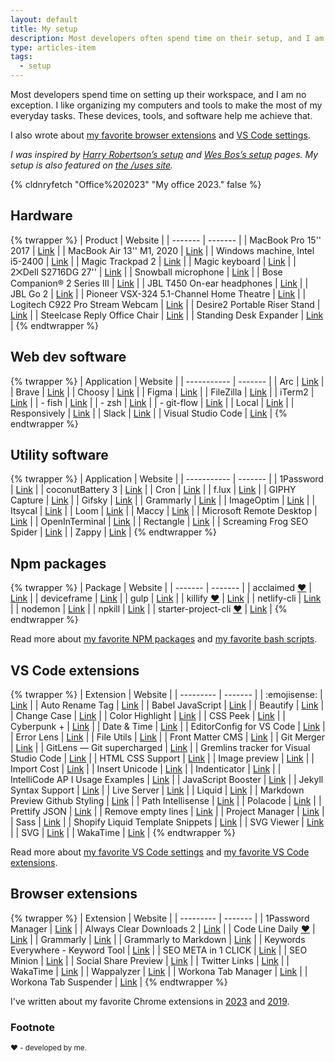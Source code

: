 ```yaml
---
layout: default
title: My setup
description: Most developers often spend time on their setup, and I am no exception. These devices, tools, and software help me achieve that.
type: articles-item
tags:
  - setup
---
```


Most developers spend time on setting up their workspace, and I am no exception. I like organizing my computers and tools to make the most of my everyday tasks. These devices, tools, and software help me achieve that.

I also wrote about [my favorite browser extensions](/articles/my-favorite-chrome-extensions-for-web-development-mostly/) and [VS Code settings](/articles/my-favorite-vs-code-settings/).

_I was inspired by [Harry Robertson’s setup](https://csswizardry.com/uses/) and [Wes Bos’s setup](https://wesbos.com/uses/) pages. My setup is also featured on [the /uses site](http://uses.tech/)._

{% cldnryfetch "Office%202023" "My office 2023." false %}

## Hardware

{% twrapper %}
| Product | Website |
| ------- | ------- |
| MacBook Pro 15'' 2017 | [Link](https://support.apple.com/en-us/111947) |
| MacBook Air 13'' M1, 2020 | [Link](https://support.apple.com/en-us/111883) |
| Windows machine, Intel i5-2400 | [Link](https://www.intel.com/content/www/us/en/products/sku/52207/intel-core-i52400-processor-6m-cache-up-to-3-40-ghz/specifications.html) |
| Magic Trackpad 2 | [Link](https://www.apple.com/shop/product/MXK93AM/A/magic-trackpad-usb%E2%80%91c-white-multi-touch-surface) |
| Magic keyboard | [Link](https://www.apple.com/shop/product/MXCK3LL/A/magic-keyboard-with-touch-id-for-mac-models-with-apple-silicon-usb-c-us-english) |
| 2⨉Dell S2716DG 27'' | [Link](https://deals.dell.com/en-us/productdetail/g6b1) |
| Snowball microphone | [Link](https://www.bluedesigns.com/products/snowball/) |
| Bose Companion® 2 Series III | [Link](https://www.bose.com/en_us/products/speakers/computer_speakers/companion-2-series-iii-multimedia-speaker-system.html) |
| JBL T450 On-ear headphones | [Link](https://eu.jbl.com/JBL+T450BT.html) |
| JBL Go 2 | [Link](https://eu.jbl.com/JBL+GO+2.html) |
| Pioneer VSX-324 5.1-Channel Home Theatre | [Link](https://intl.pioneer-audiovisual.com/products/home_theater_system/htp-072/index.php) |
| Logitech C922 Pro Stream Webcam | [Link](https://www.logitech.com/en-us/products/webcams/c922-pro-stream-webcam.960-001087.html) |
| Desire2 Portable Riser Stand | [Link](https://desire2.co.uk/product/WTT-AS02SI) |
| Steelcase Reply Office Chair | [Link](https://www.steelcase.com/products/office-chairs/reply/) |
| Standing Desk Expander | [Link](https://webshop.schachermayer.com/cat/hr-HR/product/podizno-postolje-stola-expander-elektricno-podesavanje-vis-680-1180mm-ral9006/103327003) |
{% endtwrapper %}

## Web dev software

{% twrapper %}
| Application | Website |
| ----------- | ------- |
| Arc | [Link](https://arc.net/) |
| Brave | [Link](https://brave.com/) |
| Choosy | [Link](https://www.choosyosx.com/) |
| Figma | [Link](https://www.figma.com/) |
| FileZilla | [Link](https://filezilla-project.org/) |
| iTerm2 | [Link](https://www.iterm2.com/index.html) |
| - fish | [Link](https://fishshell.com/) |
| - zsh | [Link](https://ohmyz.sh/) |
| - git-flow | [Link](https://github.com/nvie/gitflow) |
| Local | [Link](https://localwp.com/) |
| Responsively | [Link](https://responsively.app/) |
| Slack | [Link](https://slack.com/) |
| Visual Studio Code | [Link](https://code.visualstudio.com/) |
{% endtwrapper %}

## Utility software

{% twrapper %}
| Application | Website |
| ----------- | ------- |
| 1Password | [Link](https://1password.com/) |
| coconutBattery 3 | [Link](https://www.coconut-flavour.com/coconutbattery/) |
| Cron | [Link](https://cron.com/) |
| f.lux | [Link](https://justgetflux.com/) |
| GIPHY Capture | [Link](https://giphy.com/apps/giphycapture) |
| Gifsky | [Link](https://gif.ski/) |
| Grammarly | [Link](https://www.grammarly.com/) |
| ImageOptim | [Link](https://imageoptim.com/mac) |
| Itsycal | [Link](https://www.mowglii.com/itsycal/) |
| Loom | [Link](https://www.loom.com/my-videos) |
| Maccy | [Link](https://maccy.app/) |
| Microsoft Remote Desktop | [Link](https://apps.apple.com/us/app/microsoft-remote-desktop/id1295203466?mt=12) |
| OpenInTerminal | [Link](https://github.com/Ji4n1ng/OpenInTerminal) |
| Rectangle | [Link](https://rectangleapp.com/) |
| Screaming Frog SEO Spider | [Link](https://www.screamingfrog.co.uk/seo-spider/) |
| Zappy | [Link](https://zapier.com/zappy) |
{% endtwrapper %}

## Npm packages

{% twrapper %}
| Package | Website |
| ------- | ------- |
| acclaimed [♥️](#footnote) | [Link](https://www.npmjs.com/package/acclaimed) |
| deviceframe | [Link](https://www.npmjs.com/package/deviceframe) |
| gulp | [Link](https://www.npmjs.com/package/gulp) |
| killify [♥️](#footnote) | [Link](https://www.npmjs.com/package/killify) |
| netlify-cli | [Link](https://www.npmjs.com/package/netlify-cli) |
| nodemon | [Link](https://www.npmjs.com/package/nodemon) |
| npkill | [Link](https://www.npmjs.com/package/npkill) |
| starter-project-cli [♥️](#footnote) | [Link](https://www.npmjs.com/package/starter-project-cli) |
{% endtwrapper %}

Read more about [my favorite NPM packages](/articles/my-favorite-npm-packages/) and [my favorite bash scripts](/articles/my-favorite-bash-shortcuts/).

## VS Code extensions

{% twrapper %}
| Extension | Website |
| --------- | ------- |
| :emojisense: | [Link](https://marketplace.visualstudio.com/items?itemName=bierner.emojisense) |
| Auto Rename Tag | [Link](https://marketplace.visualstudio.com/items?itemName=formulahendry.auto-rename-tag) |
| Babel JavaScript | [Link](https://marketplace.visualstudio.com/items?itemName=mgmcdermott.vscode-language-babel) |
| Beautify | [Link](https://marketplace.visualstudio.com/items?itemName=hookyqr.beautify) |
| Change Case | [Link](https://marketplace.visualstudio.com/items?itemName=wmaurer.change-case) |
| Color Highlight | [Link](https://marketplace.visualstudio.com/items?itemName=naumovs.color-highlight) |
| CSS Peek | [Link](https://marketplace.visualstudio.com/items?itemName=pranaygp.vscode-css-peek) |
| Cyberpunk + | [Link](https://marketplace.visualstudio.com/items?itemName=jbelford.cyberpunk-plus) |
| Date & Time | [Link](https://marketplace.visualstudio.com/items?itemName=rid9.datetime) |
| EditorConfig for VS Code | [Link](https://marketplace.visualstudio.com/items?itemName=editorconfig.editorconfig) |
| Error Lens | [Link](https://marketplace.visualstudio.com/items?itemName=usernamehw.errorlens) |
| File Utils | [Link](https://marketplace.visualstudio.com/items?itemName=sleistner.vscode-fileutils) |
| Front Matter CMS | [Link](https://marketplace.visualstudio.com/items?itemName=eliostruyf.vscode-front-matter) |
| Git Merger | [Link](https://marketplace.visualstudio.com/items?itemName=shaharkazaz.git-merger) |
| GitLens — Git supercharged | [Link](https://marketplace.visualstudio.com/items?itemName=eamodio.gitlens) |
| Gremlins tracker for Visual Studio Code | [Link](https://marketplace.visualstudio.com/items?itemName=nhoizey.gremlins) |
| HTML CSS Support | [Link](https://marketplace.visualstudio.com/items?itemName=ecmel.vscode-html-css) |
| Image preview | [Link](https://marketplace.visualstudio.com/items?itemName=kisstkondoros.vscode-gutter-preview) |
| Import Cost | [Link](https://marketplace.visualstudio.com/items?itemName=wix.vscode-import-cost) |
| Insert Unicode | [Link](https://marketplace.visualstudio.com/items?itemName=brunnerh.insert-unicode) |
| Indenticator | [Link](https://marketplace.visualstudio.com/items?itemName=sirtori.indenticator) |
| IntelliCode AP I Usage Examples | [Link](https://marketplace.visualstudio.com/items?itemName=visualstudioexptteam.intellicode-api-usage-examples) |
| JavaScript Booster | [Link](https://marketplace.visualstudio.com/items?itemName=sburg.vscode-javascript-booster) |
| Jekyll Syntax Support | [Link](https://marketplace.visualstudio.com/items?itemName=ginfuru.ginfuru-vscode-jekyll-syntax) |
| Live Server | [Link](https://marketplace.visualstudio.com/items?itemName=ritwickdey.liveserver) |
| Liquid | [Link](https://marketplace.visualstudio.com/items?itemName=sissel.shopify-liquid) |
| Markdown Preview Github Styling | [Link](https://marketplace.visualstudio.com/items?itemName=bierner.markdown-preview-github-styles) |
| Path Intellisense | [Link](https://marketplace.visualstudio.com/items?itemName=christian-kohler.path-intellisense) |
| Polacode | [Link](https://marketplace.visualstudio.com/items?itemName=pnp.polacode) |
| Prettify JSON | [Link](https://marketplace.visualstudio.com/items?itemName=mohsen1.prettify-json) |
| Remove empty lines | [Link](https://marketplace.visualstudio.com/items?itemName=usernamehw.remove-empty-lines) |
| Project Manager | [Link](https://marketplace.visualstudio.com/items?itemName=alefragnani.project-manager) |
| Sass | [Link](https://github.com/robinbentley/vscode-sass-indented) |
| Shopify Liquid Template Snippets | [Link](https://marketplace.visualstudio.com/items?itemName=killalau.vscode-liquid-snippets) |
| SVG Viewer | [Link](https://github.com/cssho/vscode-svgviewer) |
| SVG | [Link](https://marketplace.visualstudio.com/items?itemName=jock.svg) |
| WakaTime | [Link](https://marketplace.visualstudio.com/items?itemName=wakatime.vscode-wakatime) |
{% endtwrapper %}

Read more about [my favorite VS Code settings](/articles/my-favorite-vs-code-settings/) and [my favorite VS Code extensions](/articles/my-favorite-vs-code-extensions-2023/).

## Browser extensions

{% twrapper %}
| Extension | Website |
| --------- | ------- |
| 1Password Manager | [Link](https://chrome.google.com/webstore/detail/1password-%E2%80%93-password-mana/aeblfdkhhhdcdjpifhhbdiojplfjncoa) |
| Always Clear Downloads 2 | [Link](https://chrome.google.com/webstore/detail/always-clear-downloads-2/jcajchndfkmnaefkhoaoiagemplbfffn) |
| Code Line Daily [♥️](#footnote) | [Link](https://chrome.google.com/webstore/detail/code-line-daily/jfgojeolhopchbgfdgodicnaimmkbpbg) |
| Grammarly | [Link](https://chrome.google.com/webstore/detail/grammarly-for-chrome/kbfnbcaeplbcioakkpcpgfkobkghlhen) |
| Grammarly to Markdown | [Link](https://chrome.google.com/webstore/detail/grammarly-to-markdown/bjodbpcjeogaihbekannledankhcjbgo) |
| Keywords Everywhere - Keyword Tool | [Link](https://chrome.google.com/webstore/detail/keywords-everywhere-keywo/hbapdpeemoojbophdfndmlgdhppljgmp) |
| SEO META in 1 CLICK | [Link](https://chrome.google.com/webstore/detail/seo-meta-in-1-click/bjogjfinolnhfhkbipphpdlldadpnmhc) |
| SEO Minion | [Link](https://chrome.google.com/webstore/detail/seo-minion/giihipjfimkajhlcilipnjeohabimjhi) |
| Social Share Preview | [Link](https://chrome.google.com/webstore/detail/social-share-preview/ggnikicjfklimmffbkhknndafpdlabib) |
| Twitter Links | [Link](https://github.com/round/Twitter-Links-beta) |
| WakaTime | [Link](https://chrome.google.com/webstore/detail/wakatime/jnbbnacmeggbgdjgaoojpmhdlkkpblgi) |
| Wappalyzer | [Link](https://chrome.google.com/webstore/detail/wappalyzer/gppongmhjkpfnbhagpmjfkannfbllamg) |
| Workona Tab Manager | [Link](https://workona.com/signup/?referral=f7d57c59-a19b-4133-9739-5e5249ec7542) |
| Workona Tab Suspender | [Link](https://chrome.google.com/webstore/detail/workona-tab-suspender/kkahjkjjcepelnnikconblkonolboiok) |
{% endtwrapper %}

I've written about my favorite Chrome extensions in [2023](/articles/my-favorite-chrome-extensions-for-web-development-mostly-2023/) and [2019](/articles/my-favorite-chrome-extensions-for-web-development-mostly/).

### Footnote

<small>♥️ - developed by me.</small>
